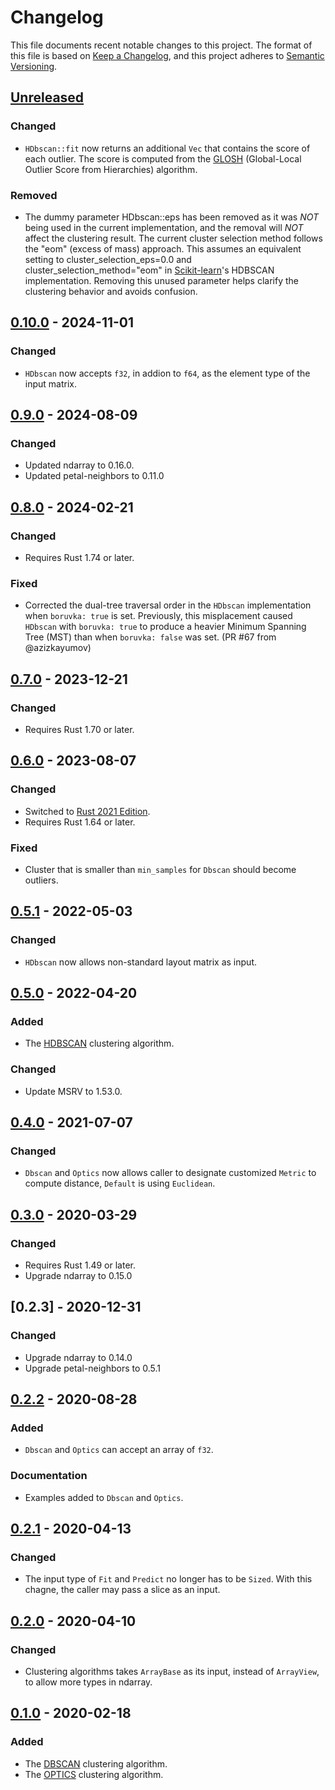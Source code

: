 # Changelog

This file documents recent notable changes to this project. The format of this
file is based on [Keep a Changelog](https://keepachangelog.com/en/1.0.0/), and
this project adheres to [Semantic
Versioning](https://semver.org/spec/v2.0.0.html).

## [Unreleased]

### Changed

- `HDbscan::fit` now returns an additional `Vec` that contains the score of
  each outlier. The score is computed from the [GLOSH] (Global-Local Outlier
  Score from Hierarchies) algorithm.

[GLOSH]: https://dl.acm.org/doi/10.1145/2733381

### Removed

- The dummy parameter HDbscan::eps has been removed as it was *NOT* being used
  in the current implementation, and the removal will *NOT* affect the
  clustering result. The current cluster selection method follows the "eom"
  (excess of mass) approach. This assumes an equivalent setting to
  cluster_selection_eps=0.0 and cluster_selection_method="eom" in
  [Scikit-learn]'s HDBSCAN implementation. Removing this unused parameter helps
  clarify the clustering behavior and avoids confusion.

[Scikit-learn]: https://scikit-learn.org/stable/modules/generated/sklearn.cluster.HDBSCAN.html#sklearn.cluster.HDBSCAN

## [0.10.0] - 2024-11-01

### Changed

- `HDbscan` now accepts `f32`, in addion to `f64`, as the element type of the
  input matrix.

## [0.9.0] - 2024-08-09

### Changed

- Updated ndarray to 0.16.0.
- Updated petal-neighbors to 0.11.0

## [0.8.0] - 2024-02-21

### Changed

- Requires Rust 1.74 or later.

### Fixed

- Corrected the dual-tree traversal order in the `HDbscan` implementation when
  `boruvka: true` is set. Previously, this misplacement caused `HDbscan` with
  `boruvka: true` to produce a heavier Minimum Spanning Tree (MST) than when
  `boruvka: false` was set. (PR #67 from @azizkayumov)

## [0.7.0] - 2023-12-21

### Changed

- Requires Rust 1.70 or later.

## [0.6.0] - 2023-08-07

### Changed

- Switched to [Rust 2021 Edition](https://doc.rust-lang.org/edition-guide/rust-2021).
- Requires Rust 1.64 or later.

### Fixed

- Cluster that is smaller than `min_samples` for `Dbscan` should become outliers.

## [0.5.1] - 2022-05-03

### Changed

- `HDbscan` now allows non-standard layout matrix as input.

## [0.5.0] - 2022-04-20

### Added

- The [HDBSCAN] clustering algorithm.

### Changed

- Update MSRV to 1.53.0.

## [0.4.0] - 2021-07-07

### Changed

- `Dbscan` and `Optics` now allows caller to designate customized `Metric`
  to compute distance, `Default` is using `Euclidean`.

## [0.3.0] - 2020-03-29

### Changed

- Requires Rust 1.49 or later.
- Upgrade ndarray to 0.15.0

## [0.2.3] - 2020-12-31

### Changed

- Upgrade ndarray to 0.14.0
- Upgrade petal-neighbors to 0.5.1

## [0.2.2] - 2020-08-28

### Added

- `Dbscan` and `Optics` can accept an array of `f32`.

### Documentation

- Examples added to `Dbscan` and `Optics`.

## [0.2.1] - 2020-04-13

### Changed

- The input type of `Fit` and `Predict` no longer has to be `Sized`. With this
  chagne, the caller may pass a slice as an input.

## [0.2.0] - 2020-04-10

### Changed

- Clustering algorithms takes `ArrayBase` as its input, instead of `ArrayView`,
  to allow more types in ndarray.

## [0.1.0] - 2020-02-18

### Added

- The [DBSCAN](https://en.wikipedia.org/wiki/DBSCAN) clustering algorithm.
- The [OPTICS](https://en.wikipedia.org/wiki/OPTICS_algorithm) clustering
  algorithm.

[Unreleased]: https://github.com/petabi/petal-clustering/compare/0.10.0...main
[0.10.0]: https://github.com/petabi/petal-clustering/compare/0.9.0...0.10.0
[0.9.0]: https://github.com/petabi/petal-clustering/compare/0.8.0...0.9.0
[0.8.0]: https://github.com/petabi/petal-clustering/compare/0.7.0...0.8.0
[0.7.0]: https://github.com/petabi/petal-clustering/compare/0.6.0...0.7.0
[0.6.0]: https://github.com/petabi/petal-clustering/compare/0.5.1...0.6.0
[0.5.1]: https://github.com/petabi/petal-clustering/compare/0.5.0...0.5.1
[0.5.0]: https://github.com/petabi/petal-clustering/compare/0.4.0...0.5.0
[0.4.0]: https://github.com/petabi/petal-clustering/compare/0.3.0...0.4.0
[0.3.0]: https://github.com/petabi/petal-clustering/compare/0.2.3...0.3.0
[0.2.2]: https://github.com/petabi/petal-clustering/compare/0.2.2...0.2.3
[0.2.1]: https://github.com/petabi/petal-clustering/compare/0.2.0...0.2.1
[0.2.0]: https://github.com/petabi/petal-clustering/compare/0.1.0...0.2.0
[0.1.0]: https://github.com/petabi/petal-clustering/tree/0.1.0

[HDBSCAN]: https://hdbscan.readthedocs.io/en/latest/how_hdbscan_works.html
